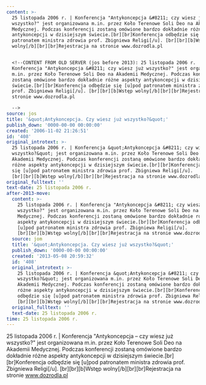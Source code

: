 ```yaml
---
content: >-
  25 listopada 2006 r. | Konferencja "Antykoncepcja &#8211; czy wiesz już
  wszystko?" jest organizowana m.in. przez Koło Terenowe Soli Deo na Akademii
  Medycznej. Podczas konferencji zostaną omówione bardzo dokładnie różne aspekty
  antykoncepcji w dzisiejszym świecie.[br][br]Konferencja odbędzie się [u]pod
  patronatem ministra zdrowia prof. Zbigniewa Religi[/u]. [br][br][b]Wstęp
  wolny[/b][br][br]Rejestracja na stronie www.dozrodla.pl


  <!--CONTENT FROM OLD SERVER (jos before 2013): 25 listopada 2006 r. |
  Konferencja "Antykoncepcja &#8211; czy wiesz już wszystko?" jest organizowana
  m.in. przez Koło Terenowe Soli Deo na Akademii Medycznej. Podczas konferencji
  zostaną omówione bardzo dokładnie różne aspekty antykoncepcji w dzisiejszym
  świecie.[br][br]Konferencja odbędzie się [u]pod patronatem ministra zdrowia
  prof. Zbigniewa Religi[/u]. [br][br][b]Wstęp wolny[/b][br][br]Rejestracja na
  stronie www.dozrodla.pl

  -->
source: jos
title: '&quot;Antykoncepcja. Czy wiesz już wszystko?&quot;'
publish_down: '0000-00-00 00:00:00'
created: '2006-11-02 21:26:51'
id: '408'
original_introtext: >-
  25 listopada 2006 r. | Konferencja &quot;Antykoncepcja &#8211; czy wiesz już
  wszystko?&quot; jest organizowana m.in. przez Koło Terenowe Soli Deo na
  Akademii Medycznej. Podczas konferencji zostaną omówione bardzo dokładnie
  różne aspekty antykoncepcji w dzisiejszym świecie.[br][br]Konferencja odbędzie
  się [u]pod patronatem ministra zdrowia prof. Zbigniewa Religi[/u].
  [br][br][b]Wstęp wolny[/b][br][br]Rejestracja na stronie www.dozrodla.pl
original_fulltext: ''
text-date: 25 listopada 2006 r.
after-2013-move:
  content: >-
    25 listopada 2006 r. | Konferencja "Antykoncepcja &#8211; czy wiesz już
    wszystko?" jest organizowana m.in. przez Koło Terenowe Soli Deo na Akademii
    Medycznej. Podczas konferencji zostaną omówione bardzo dokładnie różne
    aspekty antykoncepcji w dzisiejszym świecie.[br][br]Konferencja odbędzie się
    [u]pod patronatem ministra zdrowia prof. Zbigniewa Religi[/u].
    [br][br][b]Wstęp wolny[/b][br][br]Rejestracja na stronie www.dozrodla.pl
  source: jom
  title: '&quot;Antykoncepcja. Czy wiesz już wszystko?&quot;'
  publish_down: '0000-00-00 00:00:00'
  created: '2013-05-08 20:59:32'
  id: '408'
  original_introtext: >-
    25 listopada 2006 r. | Konferencja &quot;Antykoncepcja &#8211; czy wiesz już
    wszystko?&quot; jest organizowana m.in. przez Koło Terenowe Soli Deo na
    Akademii Medycznej. Podczas konferencji zostaną omówione bardzo dokładnie
    różne aspekty antykoncepcji w dzisiejszym świecie.[br][br]Konferencja
    odbędzie się [u]pod patronatem ministra zdrowia prof. Zbigniewa Religi[/u].
    [br][br][b]Wstęp wolny[/b][br][br]Rejestracja na stronie www.dozrodla.pl
  original_fulltext: ''
  text-date: 25 listopada 2006 r.
time: 25 listopada 2006 r.
---
```

25 listopada 2006 r. | Konferencja "Antykoncepcja &#8211; czy wiesz już wszystko?" jest organizowana m.in. przez Koło Terenowe Soli Deo na Akademii Medycznej. Podczas konferencji zostaną omówione bardzo dokładnie różne aspekty antykoncepcji w dzisiejszym świecie.[br][br]Konferencja odbędzie się [u]pod patronatem ministra zdrowia prof. Zbigniewa Religi[/u]. [br][br][b]Wstęp wolny[/b][br][br]Rejestracja na stronie www.dozrodla.pl

<!--CONTENT FROM OLD SERVER (jos before 2013): 25 listopada 2006 r. | Konferencja "Antykoncepcja &#8211; czy wiesz już wszystko?" jest organizowana m.in. przez Koło Terenowe Soli Deo na Akademii Medycznej. Podczas konferencji zostaną omówione bardzo dokładnie różne aspekty antykoncepcji w dzisiejszym świecie.[br][br]Konferencja odbędzie się [u]pod patronatem ministra zdrowia prof. Zbigniewa Religi[/u]. [br][br][b]Wstęp wolny[/b][br][br]Rejestracja na stronie www.dozrodla.pl
-->

<!--{{json:{"created_date":"2006-11-02 21:26:51","publish_down":"0000-00-00 00:00:00","id":"408"}}}-->